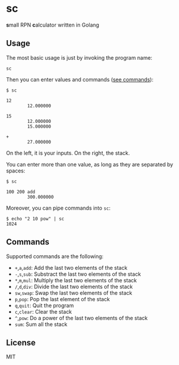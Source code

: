 # sc

**s**mall RPN **c**alculator written in Golang

## Usage

The most basic usage is just by invoking the program name:

```
sc
```

Then you can enter values and commands ([see commands](#commands)):

```
$ sc

12
        12.000000

15
        12.000000
        15.000000

+
        27.000000
```

On the left, it is your inputs. On the right, the stack.

You can enter more than one value, as long as they are separated by spaces:

```
$ sc 

100 200 add
        300.000000
```

Moreover, you can pipe commands into `sc`:

```
$ echo "2 10 pow" | sc 
1024
```

## Commands

Supported commands are the following:

* `+`,`a`,`add`: Add the last two elements of the stack
* `-`,`s`,`sub`: Substract the last two elements of the stack
* `*`,`m`,`mul`: Multiply the last two elements of the stack
* `/`,`d`,`div`: Divide the last two elements of the stack
* `sw`,`swap`: Swap the last two elements of the stack
* `p`,`pop`: Pop the last element of the stack
* `q`,`quit`: Quit the program
* `c`,`clear`: Clear the stack
* `^`,`pow`: Do a power of the last two elements of the stack
* `sum`: Sum all the stack
  
## License

MIT
